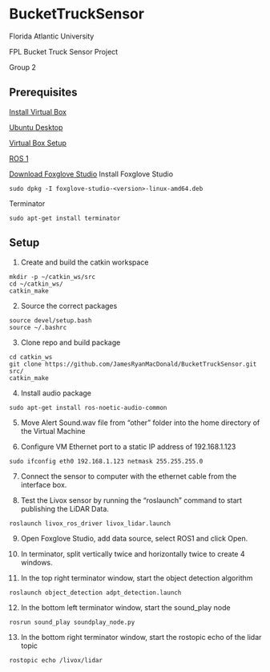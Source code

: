 # BucketTruckSensor

Florida Atlantic University 

FPL Bucket Truck Sensor Project 

Group 2



## Prerequisites 

[Install Virtual Box](https://www.virtualbox.org/wiki/Downloads)

[Ubuntu Desktop](https://ubuntu.com/download/desktop)

[Virtual Box Setup](https://ubuntu.com/tutorials/how-to-run-ubuntu-desktop-on-a-virtual-machine-using-virtualbox#1-overview)

[ROS 1](https://wiki.ros.org/noetic/Installation/Ubuntu)

[Download Foxglove Studio](https://foxglove.dev/download)
Install Foxglove Studio
```
sudo dpkg -I foxglove-studio-<version>-linux-amd64.deb
```

Terminator
```
sudo apt-get install terminator
```

## Setup

1. Create and build the catkin workspace
```
mkdir -p ~/catkin_ws/src 
cd ~/catkin_ws/ 
catkin_make
```

2. Source the correct packages
```
source devel/setup.bash 
source ~/.bashrc 
```

3. Clone repo and build package
```
cd catkin_ws
git clone https://github.com/JamesRyanMacDonald/BucketTruckSensor.git src/
catkin_make
```

4. Install audio package
```
sudo apt-get install ros-noetic-audio-common
```

5. Move Alert Sound.wav file from “other” folder into the home directory of the Virtual Machine 

6. Configure VM Ethernet port to a static IP address of 192.168.1.123 
```
sudo ifconfig eth0 192.168.1.123 netmask 255.255.255.0
```

7. Connect the sensor to computer with the ethernet cable from the interface box.

8. Test the Livox sensor by running the “roslaunch” command to start publishing the LiDAR Data.
```
roslaunch livox_ros_driver livox_lidar.launch
```

9. Open Foxglove Studio, add data source, select ROS1 and click Open.

10. In terminator, split vertically twice and horizontally twice to create 4 windows.

11. In the top right terminator window, start the object detection algorithm
```
roslaunch object_detection adpt_detection.launch
```

12. In the bottom left terminator window, start the sound_play node
```
rosrun sound_play soundplay_node.py
```

13. In the bottom right terminator window, start the rostopic echo of the lidar topic
```
rostopic echo /livox/lidar
```
